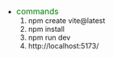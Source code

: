 - <span style="font-size:16px; color:green;">commands</span> 
	1. npm create vite@latest
	2. npm install
	3. npm run dev
	4. http://localhost:5173/